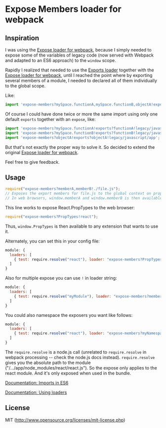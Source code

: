 # Expose Members loader for webpack

## Inspiration

I was using the [Expose loader for webpack](https://github.com/webpack/expose-loader), because I simply needed to expose some of the variables of legacy code (now served with Webpack and adapted to an ES6 approach) to the `window` scope.

Rapidly I realized that needed to use the [Exports loader](https://github.com/webpack/exports-loader) together with the [Expose loader for webpack](https://github.com/webpack/expose-loader), until I reached the point where by exporting several members of a module, I needed to declared all of them individually to the global scope.

Like:

```javascript
import 'expose-members?mySpace.functionA,mySpace.functionB,objectA!exports?functionA,functionB,objectA!imports?Something=>window.something!legacy/javascript/app';
```

Of course I could have done twice or more the same import using only one default `exports` together with an `expose`, like:

```javascript
import 'expose-members?mySpace.functionA!exports?functionA!legacy/javascript/app';
import 'expose-members?mySpace.functionB!exports?functionB!legacy/javascript/app';
import 'expose-members?objectA!exports?objectA!legacy/javascript/app';
```

But that's not exactly the proper way to solve it. So decided to extend the original [Expose loader for webpack](https://github.com/webpack/expose-loader).

Feel free to give feedback.

## Usage

```javascript
require("expose-members?memberA,memberB!./file.js");
// Exposes the export members for file.js to the global context on properties "memberA" and "memberB".
// In web browsers, window.memberA and window.memberB is then available.
```
This line works to expose React.PropTypes to the web browser:

```javascript
require("expose-members?PropTypes!react");
```

Thus, `window.PropTypes` is then available to any extension that wants to use it.

Alternately, you can set this in your config file:

```javascript
module: {
  loaders: [
    { test: require.resolve("react"), loader: "expose-members?PropTypes" }
  ]
}
```
Also for multiple expose you can use `!` in loader string:
```javascript
module: {
  loaders: [
    { test: require.resolve("myModule"), loader: "expose-members?memberA2,memberB2!expose-members?memberA1,memberB1" },
  ]
}
```

You could also namespace the exposers you want like follows:
```javascript
module: {
  loaders: [
    { test: require.resolve("react"), loader: "expose-members?myNamespace.memberA,myNamespace.memberB" }
  ]
}
```

The `require.resolve` is a node.js call (unrelated to `require.resolve` in webpack
processing -- check the node.js docs instead). `require.resolve` gives you the
absolute path to the module ("/.../app/node_modules/react/react.js"). So the
expose only applies to the react module. And it's only exposed when used in the
bundle.

[Documentation: Imports in ES6](https://developer.mozilla.org/en-US/docs/Web/JavaScript/Reference/Statements/import)

[Documentation: Using loaders](http://webpack.github.io/docs/using-loaders.html)

## License

MIT (http://www.opensource.org/licenses/mit-license.php)
